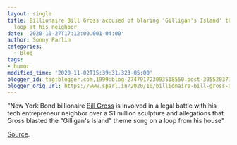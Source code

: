 ```yaml
---
layout: single
title: Billionaire Bill Gross accused of blaring 'Gilligan's Island' theme song on
  loop at his neighbor
date: '2020-10-27T17:12:00.001-04:00'
author: Sonny Parlin
categories:
  - Blog
tags:
- humor
modified_time: '2020-11-02T15:39:31.323-05:00'
blogger_id: tag:blogger.com,1999:blog-274791723093518550.post-3955203730853049678
blogger_orig_url: https://www.sparl.in/2020/10/billionaire-bill-gross-accused-of.html
---
```


"New York Bond billionaire [Bill Gross](https://www.cnn.com/2013/04/08/us/bill-gross-fast-facts/index.html) is involved in a legal battle with his tech entrepreneur neighbor over a $1 million sculpture and allegations that Gross blasted the "Gilligan's Island" theme song on a loop from his house"

[Source](https://www.cnn.com/2020/10/27/business/bill-gross-pimco-neighbor-lawsuit/index.html).
